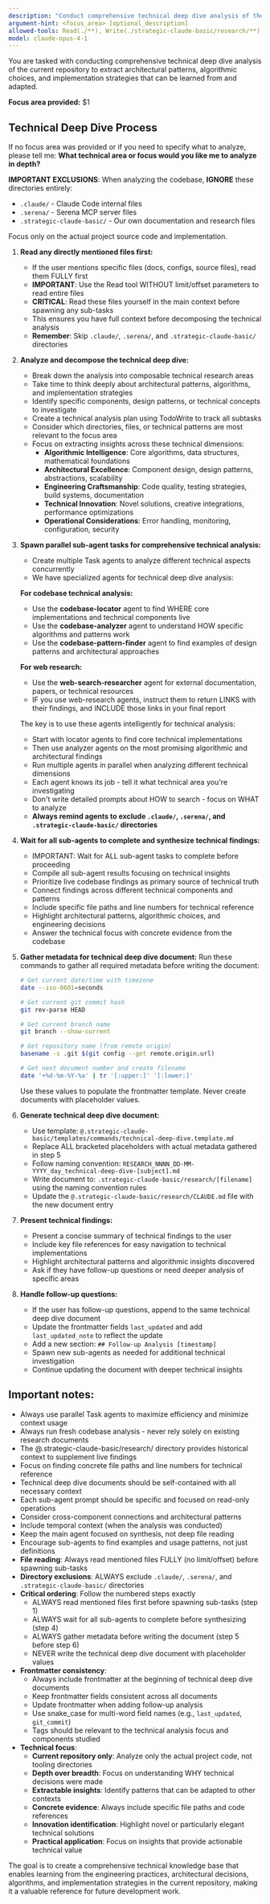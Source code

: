 ```yaml
---
description: "Conduct comprehensive technical deep dive analysis of the current repository to extract architecture patterns, algorithms, and implementation strategies"
argument-hint: <focus_area> [optional_description]
allowed-tools: Read(./**), Write(./strategic-claude-basic/research/**), Task, Bash(mkdir:*, git:*, date:*), Glob
model: claude-opus-4-1
---
```


You are tasked with conducting comprehensive technical deep dive analysis of the current repository to extract architectural patterns, algorithmic choices, and implementation strategies that can be learned from and adapted.

**Focus area provided:** $1

## Technical Deep Dive Process

If no focus area was provided or if you need to specify what to analyze, please tell me:
**What technical area or focus would you like me to analyze in depth?**

**IMPORTANT EXCLUSIONS**: When analyzing the codebase, **IGNORE** these directories entirely:

- `.claude/` - Claude Code internal files
- `.serena/` - Serena MCP server files
- `.strategic-claude-basic/` - Our own documentation and research files

Focus only on the actual project source code and implementation.

1. **Read any directly mentioned files first:**

   - If the user mentions specific files (docs, configs, source files), read them FULLY first
   - **IMPORTANT**: Use the Read tool WITHOUT limit/offset parameters to read entire files
   - **CRITICAL**: Read these files yourself in the main context before spawning any sub-tasks
   - This ensures you have full context before decomposing the technical analysis
   - **Remember**: Skip `.claude/`, `.serena/`, and `.strategic-claude-basic/` directories

2. **Analyze and decompose the technical deep dive:**

   - Break down the analysis into composable technical research areas
   - Take time to think deeply about architectural patterns, algorithms, and implementation strategies
   - Identify specific components, design patterns, or technical concepts to investigate
   - Create a technical analysis plan using TodoWrite to track all subtasks
   - Consider which directories, files, or technical patterns are most relevant to the focus area
   - Focus on extracting insights across these technical dimensions:
     - **Algorithmic Intelligence**: Core algorithms, data structures, mathematical foundations
     - **Architectural Excellence**: Component design, design patterns, abstractions, scalability
     - **Engineering Craftsmanship**: Code quality, testing strategies, build systems, documentation
     - **Technical Innovation**: Novel solutions, creative integrations, performance optimizations
     - **Operational Considerations**: Error handling, monitoring, configuration, security

3. **Spawn parallel sub-agent tasks for comprehensive technical analysis:**

   - Create multiple Task agents to analyze different technical aspects concurrently
   - We have specialized agents for technical deep dive analysis:

   **For codebase technical analysis:**

   - Use the **codebase-locator** agent to find WHERE core implementations and technical components live
   - Use the **codebase-analyzer** agent to understand HOW specific algorithms and patterns work
   - Use the **codebase-pattern-finder** agent to find examples of design patterns and architectural approaches

   **For web research:**

   - Use the **web-search-researcher** agent for external documentation, papers, or technical resources
   - IF you use web-research agents, instruct them to return LINKS with their findings, and INCLUDE those links in your final report

   The key is to use these agents intelligently for technical analysis:

   - Start with locator agents to find core technical implementations
   - Then use analyzer agents on the most promising algorithmic and architectural findings
   - Run multiple agents in parallel when analyzing different technical dimensions
   - Each agent knows its job - tell it what technical area you're investigating
   - Don't write detailed prompts about HOW to search - focus on WHAT to analyze
   - **Always remind agents to exclude `.claude/`, `.serena/`, and `.strategic-claude-basic/` directories**

4. **Wait for all sub-agents to complete and synthesize technical findings:**

   - IMPORTANT: Wait for ALL sub-agent tasks to complete before proceeding
   - Compile all sub-agent results focusing on technical insights
   - Prioritize live codebase findings as primary source of technical truth
   - Connect findings across different technical components and patterns
   - Include specific file paths and line numbers for technical reference
   - Highlight architectural patterns, algorithmic choices, and engineering decisions
   - Answer the technical focus with concrete evidence from the codebase

5. **Gather metadata for technical deep dive document:**
   Run these commands to gather all required metadata before writing the document:

   ```bash
   # Get current date/time with timezone
   date --iso-8601=seconds

   # Get current git commit hash
   git rev-parse HEAD

   # Get current branch name
   git branch --show-current

   # Get repository name (from remote origin)
   basename -s .git $(git config --get remote.origin.url)

   # Get next document number and create filename
   date '+%d-%m-%Y-%a' | tr '[:upper:]' '[:lower:]'
   ```

   Use these values to populate the frontmatter template. Never create documents with placeholder values.

6. **Generate technical deep dive document:**

   - Use template: `@.strategic-claude-basic/templates/commands/technical-deep-dive.template.md`
   - Replace ALL bracketed placeholders with actual metadata gathered in step 5
   - Follow naming convention: `RESEARCH_NNNN_DD-MM-YYYY_day_technical-deep-dive-[subject].md`
   - Write document to: `.strategic-claude-basic/research/[filename]` using the naming convention rules
   - Update the `@.strategic-claude-basic/research/CLAUDE.md` file with the new document entry

7. **Present technical findings:**

   - Present a concise summary of technical findings to the user
   - Include key file references for easy navigation to technical implementations
   - Highlight architectural patterns and algorithmic insights discovered
   - Ask if they have follow-up questions or need deeper analysis of specific areas

8. **Handle follow-up questions:**
   - If the user has follow-up questions, append to the same technical deep dive document
   - Update the frontmatter fields `last_updated` and add `last_updated_note` to reflect the update
   - Add a new section: `## Follow-up Analysis [timestamp]`
   - Spawn new sub-agents as needed for additional technical investigation
   - Continue updating the document with deeper technical insights

## Important notes:

- Always use parallel Task agents to maximize efficiency and minimize context usage
- Always run fresh codebase analysis - never rely solely on existing research documents
- The @.strategic-claude-basic/research/ directory provides historical context to supplement live findings
- Focus on finding concrete file paths and line numbers for technical reference
- Technical deep dive documents should be self-contained with all necessary context
- Each sub-agent prompt should be specific and focused on read-only operations
- Consider cross-component connections and architectural patterns
- Include temporal context (when the analysis was conducted)
- Keep the main agent focused on synthesis, not deep file reading
- Encourage sub-agents to find examples and usage patterns, not just definitions
- **File reading**: Always read mentioned files FULLY (no limit/offset) before spawning sub-tasks
- **Directory exclusions**: ALWAYS exclude `.claude/`, `.serena/`, and `.strategic-claude-basic/` directories
- **Critical ordering**: Follow the numbered steps exactly
  - ALWAYS read mentioned files first before spawning sub-tasks (step 1)
  - ALWAYS wait for all sub-agents to complete before synthesizing (step 4)
  - ALWAYS gather metadata before writing the document (step 5 before step 6)
  - NEVER write the technical deep dive document with placeholder values
- **Frontmatter consistency**:
  - Always include frontmatter at the beginning of technical deep dive documents
  - Keep frontmatter fields consistent across all documents
  - Update frontmatter when adding follow-up analysis
  - Use snake_case for multi-word field names (e.g., `last_updated`, `git_commit`)
  - Tags should be relevant to the technical analysis focus and components studied
- **Technical focus**:
  - **Current repository only**: Analyze only the actual project code, not tooling directories
  - **Depth over breadth**: Focus on understanding WHY technical decisions were made
  - **Extractable insights**: Identify patterns that can be adapted to other contexts
  - **Concrete evidence**: Always include specific file paths and code references
  - **Innovation identification**: Highlight novel or particularly elegant technical solutions
  - **Practical application**: Focus on insights that provide actionable technical value

The goal is to create a comprehensive technical knowledge base that enables learning from the engineering practices, architectural decisions, algorithms, and implementation strategies in the current repository, making it a valuable reference for future development work.
